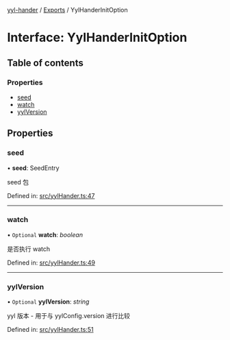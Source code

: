[yyl-hander](../README.md) / [Exports](../modules.md) / YylHanderInitOption

# Interface: YylHanderInitOption

## Table of contents

### Properties

- [seed](yylhanderinitoption.md#seed)
- [watch](yylhanderinitoption.md#watch)
- [yylVersion](yylhanderinitoption.md#yylversion)

## Properties

### seed

• **seed**: SeedEntry

seed 包

Defined in: [src/yylHander.ts:47](https://github.com/yyl-team/yyl-hander/blob/fb40076/src/yylHander.ts#L47)

___

### watch

• `Optional` **watch**: *boolean*

是否执行 watch

Defined in: [src/yylHander.ts:49](https://github.com/yyl-team/yyl-hander/blob/fb40076/src/yylHander.ts#L49)

___

### yylVersion

• `Optional` **yylVersion**: *string*

yyl 版本 - 用于与 yylConfig.version 进行比较

Defined in: [src/yylHander.ts:51](https://github.com/yyl-team/yyl-hander/blob/fb40076/src/yylHander.ts#L51)
